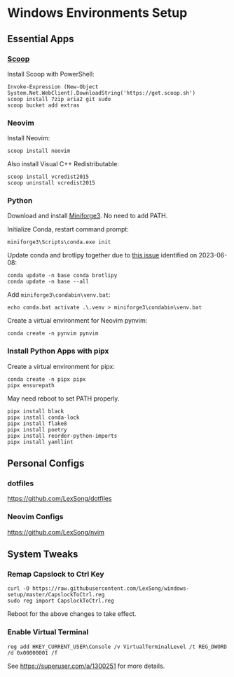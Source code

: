 # Windows Environments Setup

## Essential Apps

### [Scoop](https://scoop.sh/)

Install Scoop with PowerShell:

    Invoke-Expression (New-Object System.Net.WebClient).DownloadString('https://get.scoop.sh')
    scoop install 7zip aria2 git sudo
    scoop bucket add extras

### Neovim

Install Neovim:

    scoop install neovim

Also install Visual C++ Redistributable:

    scoop install vcredist2015
    scoop uninstall vcredist2015

### Python

Download and install [Miniforge3](https://github.com/conda-forge/miniforge#miniforge3). No need to add PATH.

Initialize Conda, restart command prompt:

    miniforge3\Scripts\conda.exe init

Update conda and brotlipy together due to [this issue](https://github.com/conda/conda/issues/9903) identified on 2023-06-08:

    conda update -n base conda brotlipy
    conda update -n base --all

Add `miniforge3\condabin\venv.bat`:

    echo conda.bat activate .\.venv > miniforge3\condabin\venv.bat

Create a virtual environment for Neovim pynvim:

    conda create -n pynvim pynvim

### Install Python Apps with pipx

Create a virtual environment for pipx:

    conda create -n pipx pipx
    pipx ensurepath

May need reboot to set PATH properly.

    pipx install black
    pipx install conda-lock
    pipx install flake8
    pipx install poetry
    pipx install reorder-python-imports
    pipx install yamllint

## Personal Configs

### dotfiles

https://github.com/LexSong/dotfiles

### Neovim Configs

https://github.com/LexSong/nvim

## System Tweaks

### Remap Capslock to Ctrl Key

    curl -O https://raw.githubusercontent.com/LexSong/windows-setup/master/CapslockToCtrl.reg
    sudo reg import CapslockToCtrl.reg

Reboot for the above changes to take effect.

### Enable Virtual Terminal

    reg add HKEY_CURRENT_USER\Console /v VirtualTerminalLevel /t REG_DWORD /d 0x00000001 /f

See https://superuser.com/a/1300251 for more details.
